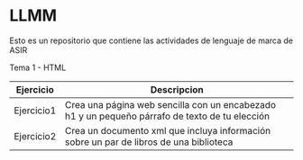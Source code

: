 # LLMM
Esto es un repositorio que contiene las actividades de lenguaje de marca de ASIR

Tema 1 - HTML

Ejercicio | Descripcion
----------|--------------
Ejercicio1|Crea una página web sencilla con un encabezado h1 y un pequeño párrafo de texto de tu elección
Ejercicio2|Crea un documento xml que incluya información sobre un par de libros de una biblioteca
